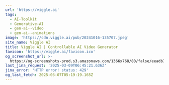 ```yaml
---
url: 'https://viggle.ai'
tags:
  - AI-Toolkit
  - Generative-AI
  - gen-ai--video
  - gen-ai--animations
image: 'https://cdn.viggle.ai/pub/20241016-135707.jpeg'
site_name: Viggle AI
title: Viggle AI | Controllable AI Video Generator
favicon: 'https://viggle.ai/favicon.ico'
og_screenshot_url: >-
  https://og-screenshots-prod.s3.amazonaws.com/1366x768/80/false/eeadb71e9b124f54e2e908ce0275adbc8f7e1b68d2f400e8c9e8b7b72a7b5d78.jpeg
last_jina_request: '2025-03-09T06:45:21.636Z'
jina_error: 'HTTP error! status: 429'
og_last_fetch: 2025-03-07T05:19:19.165Z
---
```


